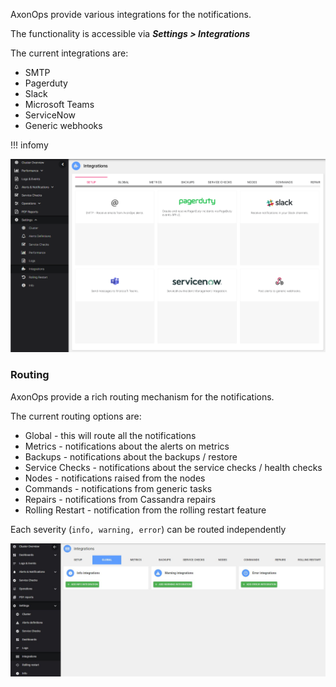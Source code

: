AxonOps provide various integrations for the notifications.

The functionality is accessible via ***Settings > Integrations***

The current integrations are:

* SMTP
* Pagerduty
* Slack
* Microsoft Teams
* ServiceNow
* Generic webhooks

!!! infomy 

![](2022-09-20-11-08-58.png)



###  Routing
AxonOps provide a rich routing mechanism for the notifications.

The current routing options are:

* Global - this will route all the notifications
* Metrics - notifications about the alerts on metrics
* Backups - notifications about the backups / restore
* Service Checks - notifications about the service checks / health checks
* Nodes - notifications raised from the nodes
* Commands - notifications from generic tasks
* Repairs - notifications from Cassandra repairs
* Rolling Restart - notification from the rolling restart feature

Each severity (`info, warning, error`) can be routed independently 

   ![](./routing.JPG)


    



